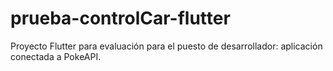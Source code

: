 # prueba-controlCar-flutter
Proyecto Flutter para evaluación para el puesto de desarrollador: aplicación conectada a PokeAPI.
